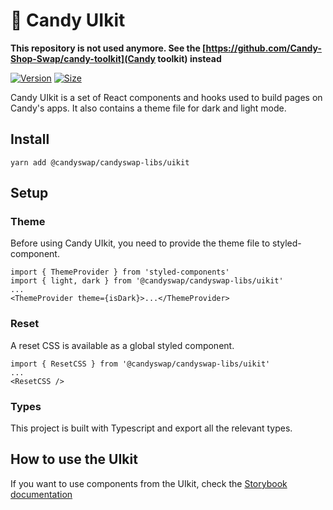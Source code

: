 # 🥞 Candy UIkit

**This repository is not used anymore. See the [https://github.com/Candy-Shop-Swap/candy-toolkit](Candy toolkit) instead**

[![Version](https://img.shields.io/npm/v/@candyswap-libs/uikit)](https://www.npmjs.com/package/@candyswap-libs/uikit) [![Size](https://img.shields.io/bundlephobia/min/@candyswap-libs/uikit)](https://www.npmjs.com/package/@candyswap-libs/uikit)

Candy UIkit is a set of React components and hooks used to build pages on Candy's apps. It also contains a theme file for dark and light mode.

## Install

`yarn add @candyswap/candyswap-libs/uikit`

## Setup

### Theme

Before using Candy UIkit, you need to provide the theme file to styled-component.

```
import { ThemeProvider } from 'styled-components'
import { light, dark } from '@candyswap/candyswap-libs/uikit'
...
<ThemeProvider theme={isDark}>...</ThemeProvider>
```

### Reset

A reset CSS is available as a global styled component.

```
import { ResetCSS } from '@candyswap/candyswap-libs/uikit'
...
<ResetCSS />
```

### Types

This project is built with Typescript and export all the relevant types.

## How to use the UIkit

If you want to use components from the UIkit, check the [Storybook documentation](https://candyswap.github.io/candy-uikit/)
